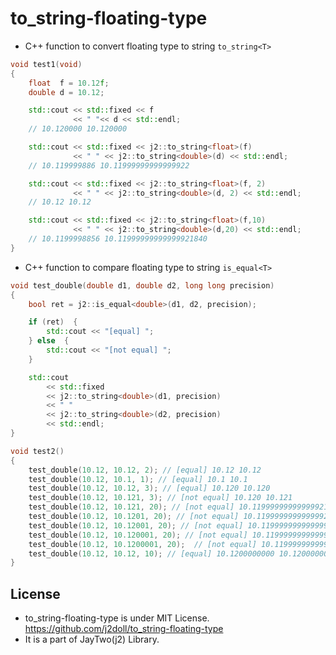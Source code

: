 # to_string-floating-type

- C++ function to convert floating type to string ```to_string<T>```

```cpp
void test1(void)
{
    float  f = 10.12f;
    double d = 10.12;

    std::cout << std::fixed << f
              << " "<< d << std::endl;
    // 10.120000 10.120000

    std::cout << std::fixed << j2::to_string<float>(f)
              << " " << j2::to_string<double>(d) << std::endl;
    // 10.119999886 10.11999999999999922

    std::cout << std::fixed << j2::to_string<float>(f, 2)
              << " " << j2::to_string<double>(d, 2) << std::endl;
    // 10.12 10.12

    std::cout << std::fixed << j2::to_string<float>(f,10)
              << " " << j2::to_string<double>(d,20) << std::endl;
    // 10.1199998856 10.11999999999999921840
}
```

- C++ function to compare floating type to string ```is_equal<T>```

```cpp
void test_double(double d1, double d2, long long precision)
{
    bool ret = j2::is_equal<double>(d1, d2, precision);

    if (ret)  {
        std::cout << "[equal] ";
    } else  {
        std::cout << "[not equal] ";
    }

    std::cout
        << std::fixed
        << j2::to_string<double>(d1, precision)
        << " "
        << j2::to_string<double>(d2, precision)
        << std::endl;
}

void test2()
{
    test_double(10.12, 10.12, 2); // [equal] 10.12 10.12
    test_double(10.12, 10.1, 1); // [equal] 10.1 10.1
    test_double(10.12, 10.12, 3); // [equal] 10.120 10.120
    test_double(10.12, 10.121, 3); // [not equal] 10.120 10.121
    test_double(10.12, 10.121, 20); // [not equal] 10.11999999999999921840 10.12100000000000044054
    test_double(10.12, 10.1201, 20); // [not equal] 10.11999999999999921840 10.12010000000000076170
    test_double(10.12, 10.12001, 20); // [not equal] 10.11999999999999921840 10.12001000000000061618
    test_double(10.12, 10.120001, 20); // [not equal] 10.11999999999999921840 10.12000100000000024636
    test_double(10.12, 10.1200001, 20);  // [not equal] 10.11999999999999921840 10.12000010000000038701
    test_double(10.12, 10.12, 10); // [equal] 10.1200000000 10.1200000000
}
```

## License
- to_string-floating-type is under MIT License. https://github.com/j2doll/to_string-floating-type
- It is a part of JayTwo(j2) Library. 



